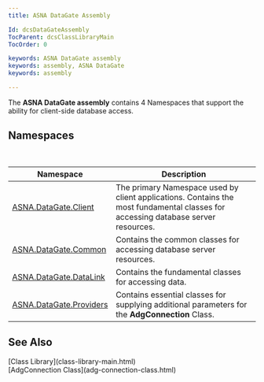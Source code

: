 ```yaml
---
title: ASNA DataGate Assembly

Id: dcsDataGateAssembly
TocParent: dcsClassLibraryMain
TocOrder: 0

keywords: ASNA DataGate assembly
keywords: assembly, ASNA DataGate
keywords: assembly

---
```


The **ASNA DataGate <span>assembly</span>** contains 4 Namespaces that support the ability for client-side database access. 
## Namespaces

<br />



| Namespace | Description |
| ---- | ---- |
| [ASNA.DataGate.Client](datagate-client-namespace.html) | The primary Namespace used by client applications. Contains the most fundamental classes for accessing database server resources. |
| [ASNA.DataGate.Common](datagate-common-namespace.html) | Contains the common classes for accessing database server resources. |
| [ASNA.DataGate.DataLink](datagate-data-link-namespace.html) | Contains the fundamental classes for accessing data. |
| [ASNA.DataGate.Providers](datagate-providers-namespace.html) | Contains essential classes for supplying additional parameters for the **AdgConnection** Class. |



## See Also

<dl />
      [Class Library](class-library-main.html)
      <br />
      [AdgConnection Class](adg-connection-class.html)

